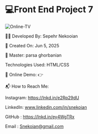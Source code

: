 # 💻Front End Project 7 

![Online-TV](https://github.com/user-attachments/assets/6d750361-1b7a-493b-bdd5-2b6a64fc0eef)


👨‍💻 Developed By: Sepehr Nekooian

📅 Created On: Jun 5, 2025

🔧 Master: parsa ghorbanian 

   Technologies Used: HTML/CSS
   
🔗 Online Demo:
👉 

📬 How to Reach Me:

Instagram: https://lnkd.in/e2Rp29dU 

LinkedIn: www.linkedin.com/in/snekoian

GitHub : https://lnkd.in/ey4WgTRx

Email : Snekoian@gmail.com
